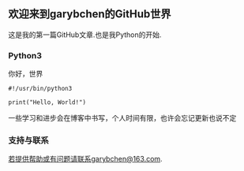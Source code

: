 ## 欢迎来到garybchen的GitHub世界

这是我的第一篇GitHub文章.也是我Python的开始.



### Python3

你好，世界

```
#!/usr/bin/python3
 
print("Hello, World!")
```

一些学习和进步会在博客中书写，个人时间有限，也许会忘记更新也说不定

### 支持与联系

若提供帮助或有问题请联系garybchen@163.com.
